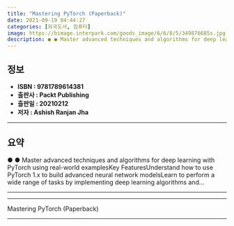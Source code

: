 ```yaml
---
title: "Mastering PyTorch (Paperback)"
date: 2021-09-19 04:44:27
categories: [외국도서, 컴퓨터]
image: https://bimage.interpark.com/goods_image/6/6/8/5/349876685s.jpg
description: ● ● Master advanced techniques and algorithms for deep learning with PyTorch using real-world examplesKey FeaturesUnderstand how to use PyTorch 1.x to build a
---
```


## **정보**

- **ISBN : 9781789614381**
- **출판사 : Packt Publishing**
- **출판일 : 20210212**
- **저자 : Ashish Ranjan Jha**

------



## **요약**

●  ●  Master advanced techniques and algorithms for deep learning with PyTorch using real-world examplesKey FeaturesUnderstand how to use PyTorch 1.x to build advanced neural network modelsLearn to perform a wide range of tasks by implementing deep learning algorithms and... 

------



------


Mastering PyTorch (Paperback) 

------


